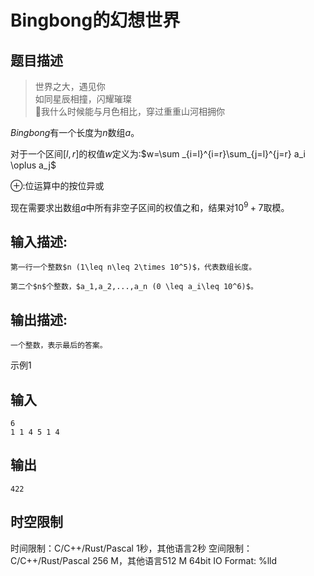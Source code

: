 # Bingbong的幻想世界

## 题目描述

> 世界之大，遇见你  
>  如同星辰相撞，闪耀璀璨  
>  🌙我什么时候能与月色相比，穿过重重山河相拥你

$Bingbong$有一个长度为$n$数组$a$。  
  
对于一个区间$[l,r]$的权值$w$定义为:$w=\sum _{i=l}^{i=r}\sum_{j=l}^{j=r} a_i \oplus a_j$ 

  


$\oplus$:位运算中的按位异或  
  
现在需要求出数组$a$中所有非空子区间的权值之和，结果对$10^9+7$取模。  
  


  


## 输入描述:
    
    
    第一行一个整数$n (1\leq n\leq 2\times 10^5)$，代表数组长度。  
      
    第二个$n$个整数，$a_1,a_2,...,a_n (0 \leq a_i\leq 10^6)$。  
      
    

## 输出描述:
    
    
    一个整数，表示最后的答案。

示例1 

## 输入
    
    
    6
    1 1 4 5 1 4

## 输出
    
    
    422


## 时空限制

时间限制：C/C++/Rust/Pascal 1秒，其他语言2秒
空间限制：C/C++/Rust/Pascal 256 M，其他语言512 M
64bit IO Format: %lld